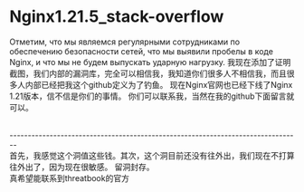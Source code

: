 # Nginx1.21.5_stack-overflow
 Отметим, что мы являемся регулярными сотрудниками по обеспечению безопасности сетей,
 что мы выявили пробелы в коде Nginx, 
 и что мы не будем выпускать ударную нагрузку. 
我现在添加了证明截图，我们内部的漏洞库，完全可以相信我，我知道你们很多人不相信我，而且很多人内部已经把我这个github定义为了钓鱼。
现在Nginx官网也已经下线了Nginx 1.21版本，信不信是你们的事情。
你们可以联系我，当然在我的github下面留言就可以。


<br>--------------------------------------------------------------------------------<br>
首先，我感觉这个洞值这些钱。其次，这个洞目前还没有往外出，我们现在不打算往外出了，因为现在很敏感。
留洞封存。<br>
真希望能联系到threatbook的官方
